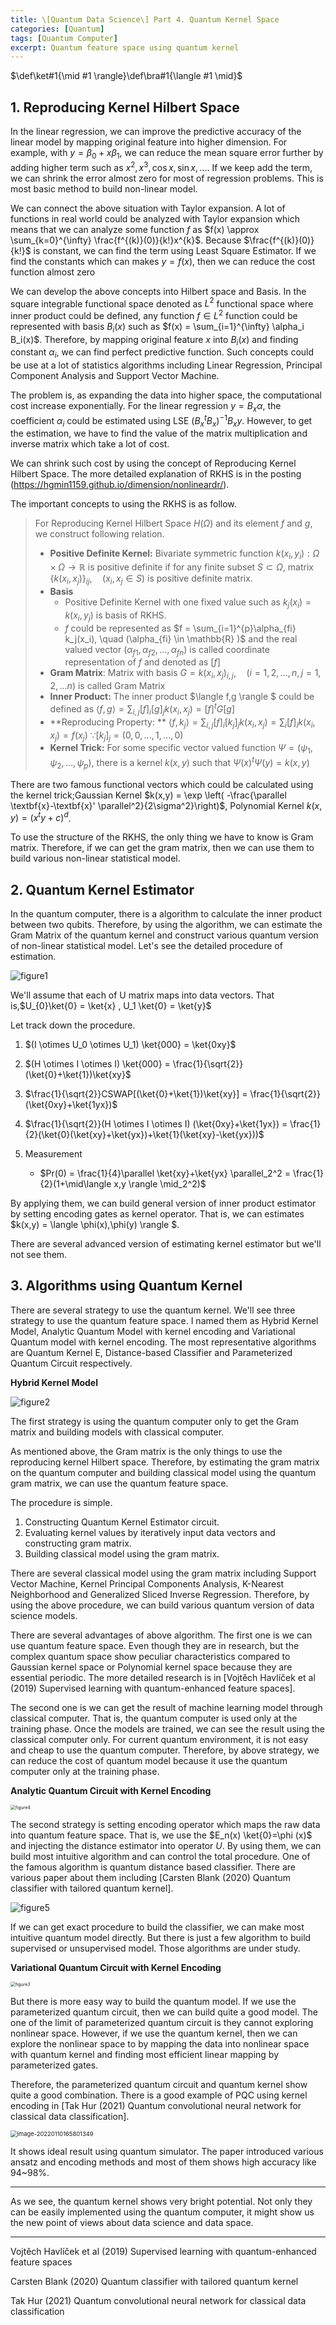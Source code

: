 ```yaml
---
title: \[Quantum Data Science\] Part 4. Quantum Kernel Space
categories: [Quantum]
tags: [Quantum Computer]
excerpt: Quantum feature space using quantum kernel
---
```


$\def\ket#1{\mid #1 \rangle}\def\bra#1{\langle #1 \mid}$



## 1. Reproducing Kernel Hilbert Space

 In the linear regression, we can improve the predictive accuracy of the linear model by mapping original feature into higher dimension. For example, with $y = \beta_0 + x\beta_1$, we can reduce the mean square error further by adding higher term such as $x^2 , x^3,\cos x , \sin x,...$. If we keep add the term, we can shrink the error almost zero for most of regression problems. This is most basic method to build non-linear model.

 We can connect the above situation with Taylor expansion. A lot of functions in real world could be analyzed with Taylor expansion which means that we can analyze some function $f$ as $f(x) \approx \sum_{k=0}^{\infty} \frac{f^{(k)}(0)}{k!}x^{k}$. Because $\frac{f^{(k)}(0)}{k!}$ is constant, we can find the term using Least Square Estimator. If we find the constants which can makes $y=f(x)$, then we can reduce the cost function almost zero

 We can develop the above concepts into Hilbert space and Basis. In the square integrable functional space denoted as $L^2$ functional space where inner product could be defined, any function $f \in L^2$ function could be represented with basis $B_i(x)$ such as $f(x) = \sum_{i=1}^{\infty} \alpha_i B_i(x)$. Therefore, by mapping original feature $x$ into $B_i(x)$ and finding constant $\alpha_i$, we can find perfect predictive function. Such concepts could be use at a lot of statistics algorithms including Linear Regression, Principal Component Analysis and Support Vector Machine.

 The problem is, as expanding the data into higher space, the computational cost increase exponentially. For the linear regression $y = B_x\alpha$, the coefficient $\alpha_i$ could be estimated using LSE $(B_x^tB_x)^{-1}B_xy$. However, to get the estimation, we have to find the value of the matrix multiplication and inverse matrix which take a lot of cost. 

 We can shrink such cost by using the concept of Reproducing Kernel Hilbert Space. The more detailed explanation of RKHS is in the posting (https://hgmin1159.github.io/dimension/nonlineardr/).

 The important concepts to using the RKHS is as follow.

> For Reproducing Kernel Hilbert Space $H(\Omega)$ and its element $f$ and $g$, we construct following relation.
>
> - **Positive Definite Kernel:** Bivariate symmetric function $k(x_i,y_i) : \Omega \times \Omega \rightarrow \mathbb{R}$ is positive definite if for any finite subset $S \subset \Omega$, matrix $\{k(x_i,x_j)\}_{ij}, \quad (x_i ,x_j \in S)$ is positive definite matrix. 
> - **Basis** 
>   - Positive Definite Kernel with one fixed value such as $k_j(x_i) = k(x_i,y_j)$ is basis of RKHS.
>   - $f$ could be represented as $f = \sum_{i=1}^{p}\alpha_{fi} k_j(x_i), \quad (\alpha_{fi} \in \mathbb{R} )$ and the real valued vector $(\alpha_{f1},\alpha_{f2},...,\alpha_{fn})$ is called coordinate representation of $f$ and denoted as $[f]$
> - **Gram Matrix**: Matrix with basis $G = {k(x_i,x_j)}_{i,j} , \quad (i=1,2,...,n,j=1,2,...n)$ is called Gram Matrix
> - **Inner Product:** The inner product $\langle f,g \rangle $ could be defined as $\langle f, g \rangle = \sum_{i,j} [f]_i[g]_j k(x_i,x_j) =[f]^t G[g]$
> - **Reproducing Property: ** $\langle f, k_j\rangle = \sum_{i,j} [f]_i[k_j]_jk(x_i,x_j) = \sum_i [f]_ik(x_i,x_j) = f(x_j)$ $\because [k_j]_j = (0,0,...,1,...,0)$
> - **Kernel Trick:** For some specific vector valued function $\Psi = (\psi_1,\psi_2,...,\psi_p)$, there is a kernel $k(x,y)$ such that $\Psi(x)^t \Psi(y) = k(x,y)$

There are two famous functional vectors which could be calculated using the kernel trick;Gaussian Kernel $k(x,y) = \exp \left( -\frac{\parallel \textbf{x}-\textbf{x}' \parallel^2}{2\sigma^2}\right)$, Polynomial Kernel $k(x,y) = (x^ty+c)^d$.

To use the structure of the RKHS, the only thing we have to know is Gram matrix. Therefore, if we can get the gram matrix, then we can use them to build various non-linear statistical model. 



## 2. Quantum Kernel Estimator

 In the quantum computer, there is a algorithm to calculate the inner product between two qubits. Therefore, by using the algorithm, we can estimate the Gram Matrix of the quantum kernel and construct various quantum version of non-linear statistical model. Let's see the detailed procedure of estimation.

![figure1](\assets\img\post\2022-01-08/figure1.png)

We'll assume that each of U matrix maps into data vectors. That is,$U_{0}\ket{0} = \ket{x} , U_1 \ket{0} = \ket{y}$

Let track down the procedure. 

1. $(I \otimes U_0 \otimes U_1) \ket{000} = \ket{0xy}$
2. $(H \otimes I \otimes I) \ket{000} = \frac{1}{\sqrt{2}}(\ket{0}+\ket{1})\ket{xy}$
3. $\frac{1}{\sqrt{2}}CSWAP[(\ket{0}+\ket{1})\ket{xy}]  = \frac{1}{\sqrt{2}}(\ket{0xy}+\ket{1yx})$
4. $\frac{1}{\sqrt{2}}(H \otimes I \otimes I) (\ket{0xy}+\ket{1yx}) = \frac{1}{2}(\ket{0}(\ket{xy}+\ket{yx})+\ket{1}(\ket{xy}-\ket{yx}))$

5. Measurement
   - $Pr(0) = \frac{1}{4}\parallel \ket{xy}+\ket{yx} \parallel_2^2 = \frac{1}{2}(1+\mid\langle x,y \rangle \mid_2^2)$



By applying them, we can build general version of inner product estimator by setting encoding gates as kernel operator.  That is, we can estimates $k(x,y) = \langle \phi(x),\phi(y) \rangle $.



There are several advanced version of estimating kernel estimator but we'll not see them. 



## 3. Algorithms using Quantum Kernel

There are several strategy to use the quantum kernel.  We'll see three strategy to use the quantum feature space. I named them as Hybrid Kernel Model, Analytic Quantum Model with kernel encoding and Variational Quantum model with kernel encoding. The most representative algorithms are Quantum Kernel E, Distance-based Classifier and Parameterized Quantum Circuit respectively.

**Hybrid Kernel Model**

![figure2](\assets\img\post\2022-01-08\figure2.png)

 The first strategy is using the quantum computer only to get the Gram matrix and building models with classical computer. 

As mentioned above, the Gram matrix is the only things to use the reproducing kernel Hilbert space. Therefore, by estimating the gram matrix on the quantum computer and building classical model using the quantum gram matrix, we can use the quantum feature space. 

The procedure is simple. 

1. Constructing Quantum Kernel Estimator circuit.
2. Evaluating kernel values by iteratively input data vectors and constructing gram matrix.
3. Building classical model using the gram matrix. 



There are several classical model using the gram matrix including Support Vector Machine, Kernel Principal Components Analysis, K-Nearest Neighborhood and Generalized Sliced Inverse Regression. Therefore, by using the above procedure, we can build various quantum version of data science models. 

 There are several advantages of above algorithm. The first one is we can use quantum feature space. Even though they are in research, but the complex quantum space show peculiar characteristics compared to Gaussian kernel space or Polynomial kernel space because they are essential periodic. The more detailed research is in [Vojtěch Havlíček et al (2019) Supervised learning with quantum-enhanced feature spaces]. 

 The second one is we can get the result of machine learning model through classical computer. That is, the quantum computer is used only at the training phase. Once the models are trained, we can see the result using the classical computer only. For current quantum environment, it is not easy and cheap to use the quantum computer. Therefore, by above strategy, we can reduce the cost of quantum model because it use the quantum computer only at the training phase. 

 

**Analytic Quantum Circuit with Kernel Encoding**

<img src="\assets\img\post\2022-01-08\figure4.png" alt="figure4" style="zoom:50%;" />

 The second strategy is setting encoding operator which maps the raw data into quantum feature space. That is, we use the $E_n(x) \ket{0}=\phi (x)$ and injecting the distance estimator into operator $U$. By using them, we can build most intuitive algorithm and can control the total procedure. One of the famous algorithm is quantum distance based classifier. There are various paper about them including [Carsten Blank (2020) Quantum classifier with tailored quantum kernel].  

![figure5](\assets\img\post\2022-01-08\figure5.png)

 If we can get exact procedure to build the classifier, we can make most intuitive quantum model directly. But there is just a few algorithm to build supervised or unsupervised model. Those algorithms are under study.



**Variational Quantum Circuit with Kernel Encoding**

<img src="\assets\img\post\2022-01-08\figure3.png" alt="figure3" style="zoom:50%;" />

But there is more easy way to build the quantum model. If we use the parameterized quantum circuit, then we can build quite a good model. The one of the limit of parameterized quantum circuit is they cannot exploring nonlinear space. However, if we use the quantum kernel, then we can explore the nonlinear space to by mapping the data into nonlinear space with quantum kernel and finding most efficient linear mapping by parameterized gates. 

Therefore, the parameterized quantum circuit and quantum kernel show quite a good combination. There is a good example of PQC using kernel  encoding in [Tak Hur (2021) Quantum convolutional neural network for classical data classification]. 

<img src="\assets\img\post\2022-01-08\figure6.png" alt="image-20220110165801349" style="zoom:67%;" />

 It shows ideal result using quantum simulator. The paper introduced various ansatz and encoding methods and most of them shows high accuracy like 94~98%.



***

As we see, the quantum kernel shows very bright potential. Not only they can be easily implemented using the quantum computer, it might show us the new point of views about data science and data space. 



***

Vojtěch Havlíček et al (2019) Supervised learning with quantum-enhanced feature spaces

Carsten Blank (2020) Quantum classifier with tailored quantum kernel

Tak Hur (2021) Quantum convolutional neural network for classical data classification
